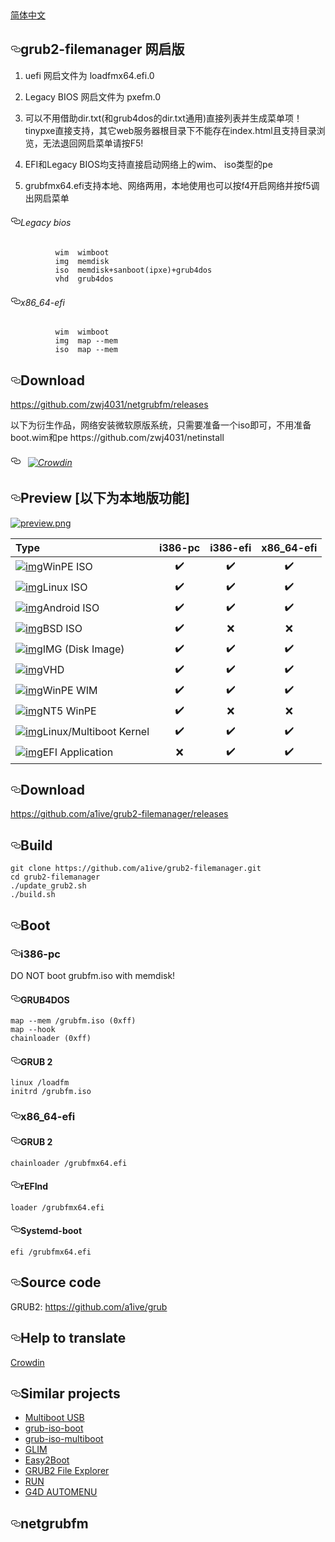 
​      
  <div id="readme" class="Box-body readme blob js-code-block-container px-5">
    <article class="markdown-body entry-content" itemprop="text"><p><a href="https://a1ive.github.io/grub2-filemanager/" rel="nofollow">简体中文</a></p>
<h1><a id="user-content-grub2-filemanager-网启版" class="anchor" aria-hidden="true" href="#grub2-filemanager-网启版"><svg class="octicon octicon-link" viewBox="0 0 16 16" version="1.1" width="16" height="16" aria-hidden="true"><path fill-rule="evenodd" d="M4 9h1v1H4c-1.5 0-3-1.69-3-3.5S2.55 3 4 3h4c1.45 0 3 1.69 3 3.5 0 1.41-.91 2.72-2 3.25V8.59c.58-.45 1-1.27 1-2.09C10 5.22 8.98 4 8 4H4c-.98 0-2 1.22-2 2.5S3 9 4 9zm9-3h-1v1h1c1 0 2 1.22 2 2.5S13.98 12 13 12H9c-.98 0-2-1.22-2-2.5 0-.83.42-1.64 1-2.09V6.25c-1.09.53-2 1.84-2 3.25C6 11.31 7.55 13 9 13h4c1.45 0 3-1.69 3-3.5S14.5 6 13 6z"></path></svg></a>grub2-filemanager 网启版</h1>
<ol>
<li>
<p>uefi                 网启文件为 loadfmx64.efi.0</p>
</li>
<li>
<p>Legacy BIOS  网启文件为 pxefm.0</p>
</li>
<li>
<p>可以不用借助dir.txt(和grub4dos的dir.txt通用)直接列表并生成菜单项！tinypxe直接支持，其它web服务器根目录下不能存在index.html且支持目录浏览，无法退回网启菜单请按F5!</p>
</li>
<li>
<p>EFI和Legacy BIOS均支持直接启动网络上的wim、 iso类型的pe</p>
</li>
<li>
<p>grubfmx64.efi支持本地、网络两用，本地使用也可以按f4开启网络并按f5调出网启菜单</p>
</li>
</ol>
<h6><a id="user-content-legacy-bios" class="anchor" aria-hidden="true" href="#legacy-bios"><svg class="octicon octicon-link" viewBox="0 0 16 16" version="1.1" width="16" height="16" aria-hidden="true"><path fill-rule="evenodd" d="M4 9h1v1H4c-1.5 0-3-1.69-3-3.5S2.55 3 4 3h4c1.45 0 3 1.69 3 3.5 0 1.41-.91 2.72-2 3.25V8.59c.58-.45 1-1.27 1-2.09C10 5.22 8.98 4 8 4H4c-.98 0-2 1.22-2 2.5S3 9 4 9zm9-3h-1v1h1c1 0 2 1.22 2 2.5S13.98 12 13 12H9c-.98 0-2-1.22-2-2.5 0-.83.42-1.64 1-2.09V6.25c-1.09.53-2 1.84-2 3.25C6 11.31 7.55 13 9 13h4c1.45 0 3-1.69 3-3.5S14.5 6 13 6z"></path></svg></a>Legacy bios</h6>
<pre><code>          wim  wimboot
          img  memdisk
          iso  memdisk+sanboot(ipxe)+grub4dos
          vhd  grub4dos
</code></pre>
<h6><a id="user-content-x86_64-efi" class="anchor" aria-hidden="true" href="#x86_64-efi"><svg class="octicon octicon-link" viewBox="0 0 16 16" version="1.1" width="16" height="16" aria-hidden="true"><path fill-rule="evenodd" d="M4 9h1v1H4c-1.5 0-3-1.69-3-3.5S2.55 3 4 3h4c1.45 0 3 1.69 3 3.5 0 1.41-.91 2.72-2 3.25V8.59c.58-.45 1-1.27 1-2.09C10 5.22 8.98 4 8 4H4c-.98 0-2 1.22-2 2.5S3 9 4 9zm9-3h-1v1h1c1 0 2 1.22 2 2.5S13.98 12 13 12H9c-.98 0-2-1.22-2-2.5 0-.83.42-1.64 1-2.09V6.25c-1.09.53-2 1.84-2 3.25C6 11.31 7.55 13 9 13h4c1.45 0 3-1.69 3-3.5S14.5 6 13 6z"></path></svg></a>x86_64-efi</h6>
<pre><code>          wim  wimboot
          img  map --mem
          iso  map --mem
</code></pre>
<h2><a id="user-content-download" class="anchor" aria-hidden="true" href="#download"><svg class="octicon octicon-link" viewBox="0 0 16 16" version="1.1" width="16" height="16" aria-hidden="true"><path fill-rule="evenodd" d="M4 9h1v1H4c-1.5 0-3-1.69-3-3.5S2.55 3 4 3h4c1.45 0 3 1.69 3 3.5 0 1.41-.91 2.72-2 3.25V8.59c.58-.45 1-1.27 1-2.09C10 5.22 8.98 4 8 4H4c-.98 0-2 1.22-2 2.5S3 9 4 9zm9-3h-1v1h1c1 0 2 1.22 2 2.5S13.98 12 13 12H9c-.98 0-2-1.22-2-2.5 0-.83.42-1.64 1-2.09V6.25c-1.09.53-2 1.84-2 3.25C6 11.31 7.55 13 9 13h4c1.45 0 3-1.69 3-3.5S14.5 6 13 6z"></path></svg></a>Download</h2>
<p><a href="https://github.com/zwj4031/netgrubfm/releases">https://github.com/zwj4031/netgrubfm/releases</a></p>
     以下为衍生作品，网络安装微软原版系统，只需要准备一个iso即可，不用准备boot.wim和pe
     https://github.com/zwj4031/netinstall
<h6><a id="user-content----" class="anchor" aria-hidden="true" href="#---"><svg class="octicon octicon-link" viewBox="0 0 16 16" version="1.1" width="16" height="16" aria-hidden="true"><path fill-rule="evenodd" d="M4 9h1v1H4c-1.5 0-3-1.69-3-3.5S2.55 3 4 3h4c1.45 0 3 1.69 3 3.5 0 1.41-.91 2.72-2 3.25V8.59c.58-.45 1-1.27 1-2.09C10 5.22 8.98 4 8 4H4c-.98 0-2 1.22-2 2.5S3 9 4 9zm9-3h-1v1h1c1 0 2 1.22 2 2.5S13.98 12 13 12H9c-.98 0-2-1.22-2-2.5 0-.83.42-1.64 1-2.09V6.25c-1.09.53-2 1.84-2 3.25C6 11.31 7.55 13 9 13h4c1.45 0 3-1.69 3-3.5S14.5 6 13 6z"></path></svg></a><a target="_blank" rel="noopener noreferrer" href="https://camo.githubusercontent.com/f30eb73cd4a195cbefc041dfeb7bd9691b0b54ff/68747470733a2f2f696d672e736869656c64732e696f2f6769746875622f6c6963656e73652f61316976652f67727562322d66696c656d616e616765722e7376673f7374796c653d666c6174"><img src="https://camo.githubusercontent.com/f30eb73cd4a195cbefc041dfeb7bd9691b0b54ff/68747470733a2f2f696d672e736869656c64732e696f2f6769746875622f6c6963656e73652f61316976652f67727562322d66696c656d616e616765722e7376673f7374796c653d666c6174" alt="" data-canonical-src="https://img.shields.io/github/license/a1ive/grub2-filemanager.svg?style=flat" style="max-width:100%;"></a> <a target="_blank" rel="noopener noreferrer" href="https://camo.githubusercontent.com/bc2790e365348dbb402414106244aa3bca2e8464/68747470733a2f2f696d672e736869656c64732e696f2f6769746875622f646f776e6c6f6164732f61316976652f67727562322d66696c656d616e616765722f746f74616c2e7376673f7374796c653d666c6174"><img src="https://camo.githubusercontent.com/bc2790e365348dbb402414106244aa3bca2e8464/68747470733a2f2f696d672e736869656c64732e696f2f6769746875622f646f776e6c6f6164732f61316976652f67727562322d66696c656d616e616765722f746f74616c2e7376673f7374796c653d666c6174" alt="" data-canonical-src="https://img.shields.io/github/downloads/a1ive/grub2-filemanager/total.svg?style=flat" style="max-width:100%;"></a> <a target="_blank" rel="noopener noreferrer" href="https://camo.githubusercontent.com/98521f1b2bb629c9ec054af023a254cb0e621c4a/68747470733a2f2f696d672e736869656c64732e696f2f6769746875622f72656c656173652f61316976652f67727562322d66696c656d616e616765722e7376673f7374796c653d666c6174"><img src="https://camo.githubusercontent.com/98521f1b2bb629c9ec054af023a254cb0e621c4a/68747470733a2f2f696d672e736869656c64732e696f2f6769746875622f72656c656173652f61316976652f67727562322d66696c656d616e616765722e7376673f7374796c653d666c6174" alt="" data-canonical-src="https://img.shields.io/github/release/a1ive/grub2-filemanager.svg?style=flat" style="max-width:100%;"></a> <a href="https://crowdin.com/project/grub2-filemanager" rel="nofollow"><img src="https://camo.githubusercontent.com/c67787d6393436eb17afc95607059de81c381c51/68747470733a2f2f6261646765732e63726f7764696e2e6e65742f67727562322d66696c656d616e616765722f6c6f63616c697a65642e737667" alt="Crowdin" data-canonical-src="https://badges.crowdin.net/grub2-filemanager/localized.svg" style="max-width:100%;"></a></h6>
<h2><a id="user-content-preview-以下为本地版功能" class="anchor" aria-hidden="true" href="#preview-以下为本地版功能"><svg class="octicon octicon-link" viewBox="0 0 16 16" version="1.1" width="16" height="16" aria-hidden="true"><path fill-rule="evenodd" d="M4 9h1v1H4c-1.5 0-3-1.69-3-3.5S2.55 3 4 3h4c1.45 0 3 1.69 3 3.5 0 1.41-.91 2.72-2 3.25V8.59c.58-.45 1-1.27 1-2.09C10 5.22 8.98 4 8 4H4c-.98 0-2 1.22-2 2.5S3 9 4 9zm9-3h-1v1h1c1 0 2 1.22 2 2.5S13.98 12 13 12H9c-.98 0-2-1.22-2-2.5 0-.83.42-1.64 1-2.09V6.25c-1.09.53-2 1.84-2 3.25C6 11.31 7.55 13 9 13h4c1.45 0 3-1.69 3-3.5S14.5 6 13 6z"></path></svg></a>Preview [以下为本地版功能]</h2>
<p><a target="_blank" rel="noopener noreferrer" href="https://github.com/a1ive/grub2-filemanager/raw/gh-pages/preview.png"><img src="https://github.com/a1ive/grub2-filemanager/raw/gh-pages/preview.png" alt="preview.png" style="max-width:100%;"></a></p>
<table>
<thead>
<tr>
<th align="left">Type</th>
<th align="center">i386-pc</th>
<th align="center">i386-efi</th>
<th align="center">x86_64-efi</th>
</tr>
</thead>
<tbody>
<tr>
<td align="left"><a target="_blank" rel="noopener noreferrer" href="https://github.com/a1ive/grub2-filemanager/raw/gh-pages/images/iso.png"><img src="https://github.com/a1ive/grub2-filemanager/raw/gh-pages/images/iso.png" alt="img" style="max-width:100%;"></a>WinPE ISO</td>
<td align="center"><g-emoji class="g-emoji" alias="heavy_check_mark" fallback-src="https://github.githubassets.com/images/icons/emoji/unicode/2714.png">✔️</g-emoji></td>
<td align="center"><g-emoji class="g-emoji" alias="heavy_check_mark" fallback-src="https://github.githubassets.com/images/icons/emoji/unicode/2714.png">✔️</g-emoji></td>
<td align="center"><g-emoji class="g-emoji" alias="heavy_check_mark" fallback-src="https://github.githubassets.com/images/icons/emoji/unicode/2714.png">✔️</g-emoji></td>
</tr>
<tr>
<td align="left"><a target="_blank" rel="noopener noreferrer" href="https://github.com/a1ive/grub2-filemanager/raw/gh-pages/images/linux.png"><img src="https://github.com/a1ive/grub2-filemanager/raw/gh-pages/images/linux.png" alt="img" style="max-width:100%;"></a>Linux ISO</td>
<td align="center"><g-emoji class="g-emoji" alias="heavy_check_mark" fallback-src="https://github.githubassets.com/images/icons/emoji/unicode/2714.png">✔️</g-emoji></td>
<td align="center"><g-emoji class="g-emoji" alias="heavy_check_mark" fallback-src="https://github.githubassets.com/images/icons/emoji/unicode/2714.png">✔️</g-emoji></td>
<td align="center"><g-emoji class="g-emoji" alias="heavy_check_mark" fallback-src="https://github.githubassets.com/images/icons/emoji/unicode/2714.png">✔️</g-emoji></td>
</tr>
<tr>
<td align="left"><a target="_blank" rel="noopener noreferrer" href="https://github.com/a1ive/grub2-filemanager/raw/gh-pages/images/android.png"><img src="https://github.com/a1ive/grub2-filemanager/raw/gh-pages/images/android.png" alt="img" style="max-width:100%;"></a>Android ISO</td>
<td align="center"><g-emoji class="g-emoji" alias="heavy_check_mark" fallback-src="https://github.githubassets.com/images/icons/emoji/unicode/2714.png">✔️</g-emoji></td>
<td align="center"><g-emoji class="g-emoji" alias="heavy_check_mark" fallback-src="https://github.githubassets.com/images/icons/emoji/unicode/2714.png">✔️</g-emoji></td>
<td align="center"><g-emoji class="g-emoji" alias="heavy_check_mark" fallback-src="https://github.githubassets.com/images/icons/emoji/unicode/2714.png">✔️</g-emoji></td>
</tr>
<tr>
<td align="left"><a target="_blank" rel="noopener noreferrer" href="https://github.com/a1ive/grub2-filemanager/raw/gh-pages/images/bsd.png"><img src="https://github.com/a1ive/grub2-filemanager/raw/gh-pages/images/bsd.png" alt="img" style="max-width:100%;"></a>BSD ISO</td>
<td align="center"><g-emoji class="g-emoji" alias="heavy_check_mark" fallback-src="https://github.githubassets.com/images/icons/emoji/unicode/2714.png">✔️</g-emoji></td>
<td align="center"><g-emoji class="g-emoji" alias="x" fallback-src="https://github.githubassets.com/images/icons/emoji/unicode/274c.png">❌</g-emoji></td>
<td align="center"><g-emoji class="g-emoji" alias="x" fallback-src="https://github.githubassets.com/images/icons/emoji/unicode/274c.png">❌</g-emoji></td>
</tr>
<tr>
<td align="left"><a target="_blank" rel="noopener noreferrer" href="https://github.com/a1ive/grub2-filemanager/raw/gh-pages/images/img.png"><img src="https://github.com/a1ive/grub2-filemanager/raw/gh-pages/images/img.png" alt="img" style="max-width:100%;"></a>IMG (Disk Image)</td>
<td align="center"><g-emoji class="g-emoji" alias="heavy_check_mark" fallback-src="https://github.githubassets.com/images/icons/emoji/unicode/2714.png">✔️</g-emoji></td>
<td align="center"><g-emoji class="g-emoji" alias="heavy_check_mark" fallback-src="https://github.githubassets.com/images/icons/emoji/unicode/2714.png">✔️</g-emoji></td>
<td align="center"><g-emoji class="g-emoji" alias="heavy_check_mark" fallback-src="https://github.githubassets.com/images/icons/emoji/unicode/2714.png">✔️</g-emoji></td>
</tr>
<tr>
<td align="left"><a target="_blank" rel="noopener noreferrer" href="https://github.com/a1ive/grub2-filemanager/raw/gh-pages/images/vhd.png"><img src="https://github.com/a1ive/grub2-filemanager/raw/gh-pages/images/vhd.png" alt="img" style="max-width:100%;"></a>VHD</td>
<td align="center"><g-emoji class="g-emoji" alias="heavy_check_mark" fallback-src="https://github.githubassets.com/images/icons/emoji/unicode/2714.png">✔️</g-emoji></td>
<td align="center"><g-emoji class="g-emoji" alias="heavy_check_mark" fallback-src="https://github.githubassets.com/images/icons/emoji/unicode/2714.png">✔️</g-emoji></td>
<td align="center"><g-emoji class="g-emoji" alias="heavy_check_mark" fallback-src="https://github.githubassets.com/images/icons/emoji/unicode/2714.png">✔️</g-emoji></td>
</tr>
<tr>
<td align="left"><a target="_blank" rel="noopener noreferrer" href="https://github.com/a1ive/grub2-filemanager/raw/gh-pages/images/nt6.png"><img src="https://github.com/a1ive/grub2-filemanager/raw/gh-pages/images/nt6.png" alt="img" style="max-width:100%;"></a>WinPE WIM</td>
<td align="center"><g-emoji class="g-emoji" alias="heavy_check_mark" fallback-src="https://github.githubassets.com/images/icons/emoji/unicode/2714.png">✔️</g-emoji></td>
<td align="center"><g-emoji class="g-emoji" alias="heavy_check_mark" fallback-src="https://github.githubassets.com/images/icons/emoji/unicode/2714.png">✔️</g-emoji></td>
<td align="center"><g-emoji class="g-emoji" alias="heavy_check_mark" fallback-src="https://github.githubassets.com/images/icons/emoji/unicode/2714.png">✔️</g-emoji></td>
</tr>
<tr>
<td align="left"><a target="_blank" rel="noopener noreferrer" href="https://github.com/a1ive/grub2-filemanager/raw/gh-pages/images/nt5.png"><img src="https://github.com/a1ive/grub2-filemanager/raw/gh-pages/images/nt5.png" alt="img" style="max-width:100%;"></a>NT5 WinPE</td>
<td align="center"><g-emoji class="g-emoji" alias="heavy_check_mark" fallback-src="https://github.githubassets.com/images/icons/emoji/unicode/2714.png">✔️</g-emoji></td>
<td align="center"><g-emoji class="g-emoji" alias="x" fallback-src="https://github.githubassets.com/images/icons/emoji/unicode/274c.png">❌</g-emoji></td>
<td align="center"><g-emoji class="g-emoji" alias="x" fallback-src="https://github.githubassets.com/images/icons/emoji/unicode/274c.png">❌</g-emoji></td>
</tr>
<tr>
<td align="left"><a target="_blank" rel="noopener noreferrer" href="https://github.com/a1ive/grub2-filemanager/raw/gh-pages/images/kernel.png"><img src="https://github.com/a1ive/grub2-filemanager/raw/gh-pages/images/kernel.png" alt="img" style="max-width:100%;"></a>Linux/Multiboot Kernel</td>
<td align="center"><g-emoji class="g-emoji" alias="heavy_check_mark" fallback-src="https://github.githubassets.com/images/icons/emoji/unicode/2714.png">✔️</g-emoji></td>
<td align="center"><g-emoji class="g-emoji" alias="heavy_check_mark" fallback-src="https://github.githubassets.com/images/icons/emoji/unicode/2714.png">✔️</g-emoji></td>
<td align="center"><g-emoji class="g-emoji" alias="heavy_check_mark" fallback-src="https://github.githubassets.com/images/icons/emoji/unicode/2714.png">✔️</g-emoji></td>
</tr>
<tr>
<td align="left"><a target="_blank" rel="noopener noreferrer" href="https://github.com/a1ive/grub2-filemanager/raw/gh-pages/images/efi.png"><img src="https://github.com/a1ive/grub2-filemanager/raw/gh-pages/images/efi.png" alt="img" style="max-width:100%;"></a>EFI Application</td>
<td align="center"><g-emoji class="g-emoji" alias="x" fallback-src="https://github.githubassets.com/images/icons/emoji/unicode/274c.png">❌</g-emoji></td>
<td align="center"><g-emoji class="g-emoji" alias="heavy_check_mark" fallback-src="https://github.githubassets.com/images/icons/emoji/unicode/2714.png">✔️</g-emoji></td>
<td align="center"><g-emoji class="g-emoji" alias="heavy_check_mark" fallback-src="https://github.githubassets.com/images/icons/emoji/unicode/2714.png">✔️</g-emoji></td>
</tr>
</tbody>
</table>
<h2><a id="user-content-download-1" class="anchor" aria-hidden="true" href="#download-1"><svg class="octicon octicon-link" viewBox="0 0 16 16" version="1.1" width="16" height="16" aria-hidden="true"><path fill-rule="evenodd" d="M4 9h1v1H4c-1.5 0-3-1.69-3-3.5S2.55 3 4 3h4c1.45 0 3 1.69 3 3.5 0 1.41-.91 2.72-2 3.25V8.59c.58-.45 1-1.27 1-2.09C10 5.22 8.98 4 8 4H4c-.98 0-2 1.22-2 2.5S3 9 4 9zm9-3h-1v1h1c1 0 2 1.22 2 2.5S13.98 12 13 12H9c-.98 0-2-1.22-2-2.5 0-.83.42-1.64 1-2.09V6.25c-1.09.53-2 1.84-2 3.25C6 11.31 7.55 13 9 13h4c1.45 0 3-1.69 3-3.5S14.5 6 13 6z"></path></svg></a>Download</h2>
<p><a href="https://github.com/a1ive/grub2-filemanager/releases">https://github.com/a1ive/grub2-filemanager/releases</a></p>
<h2><a id="user-content-build" class="anchor" aria-hidden="true" href="#build"><svg class="octicon octicon-link" viewBox="0 0 16 16" version="1.1" width="16" height="16" aria-hidden="true"><path fill-rule="evenodd" d="M4 9h1v1H4c-1.5 0-3-1.69-3-3.5S2.55 3 4 3h4c1.45 0 3 1.69 3 3.5 0 1.41-.91 2.72-2 3.25V8.59c.58-.45 1-1.27 1-2.09C10 5.22 8.98 4 8 4H4c-.98 0-2 1.22-2 2.5S3 9 4 9zm9-3h-1v1h1c1 0 2 1.22 2 2.5S13.98 12 13 12H9c-.98 0-2-1.22-2-2.5 0-.83.42-1.64 1-2.09V6.25c-1.09.53-2 1.84-2 3.25C6 11.31 7.55 13 9 13h4c1.45 0 3-1.69 3-3.5S14.5 6 13 6z"></path></svg></a>Build</h2>
<pre><code>git clone https://github.com/a1ive/grub2-filemanager.git
cd grub2-filemanager
./update_grub2.sh
./build.sh
</code></pre>
<h2><a id="user-content-boot" class="anchor" aria-hidden="true" href="#boot"><svg class="octicon octicon-link" viewBox="0 0 16 16" version="1.1" width="16" height="16" aria-hidden="true"><path fill-rule="evenodd" d="M4 9h1v1H4c-1.5 0-3-1.69-3-3.5S2.55 3 4 3h4c1.45 0 3 1.69 3 3.5 0 1.41-.91 2.72-2 3.25V8.59c.58-.45 1-1.27 1-2.09C10 5.22 8.98 4 8 4H4c-.98 0-2 1.22-2 2.5S3 9 4 9zm9-3h-1v1h1c1 0 2 1.22 2 2.5S13.98 12 13 12H9c-.98 0-2-1.22-2-2.5 0-.83.42-1.64 1-2.09V6.25c-1.09.53-2 1.84-2 3.25C6 11.31 7.55 13 9 13h4c1.45 0 3-1.69 3-3.5S14.5 6 13 6z"></path></svg></a>Boot</h2>
<h3><a id="user-content-i386-pc" class="anchor" aria-hidden="true" href="#i386-pc"><svg class="octicon octicon-link" viewBox="0 0 16 16" version="1.1" width="16" height="16" aria-hidden="true"><path fill-rule="evenodd" d="M4 9h1v1H4c-1.5 0-3-1.69-3-3.5S2.55 3 4 3h4c1.45 0 3 1.69 3 3.5 0 1.41-.91 2.72-2 3.25V8.59c.58-.45 1-1.27 1-2.09C10 5.22 8.98 4 8 4H4c-.98 0-2 1.22-2 2.5S3 9 4 9zm9-3h-1v1h1c1 0 2 1.22 2 2.5S13.98 12 13 12H9c-.98 0-2-1.22-2-2.5 0-.83.42-1.64 1-2.09V6.25c-1.09.53-2 1.84-2 3.25C6 11.31 7.55 13 9 13h4c1.45 0 3-1.69 3-3.5S14.5 6 13 6z"></path></svg></a>i386-pc</h3>
<p>DO NOT boot grubfm.iso with memdisk!</p>
<h4><a id="user-content-grub4dos" class="anchor" aria-hidden="true" href="#grub4dos"><svg class="octicon octicon-link" viewBox="0 0 16 16" version="1.1" width="16" height="16" aria-hidden="true"><path fill-rule="evenodd" d="M4 9h1v1H4c-1.5 0-3-1.69-3-3.5S2.55 3 4 3h4c1.45 0 3 1.69 3 3.5 0 1.41-.91 2.72-2 3.25V8.59c.58-.45 1-1.27 1-2.09C10 5.22 8.98 4 8 4H4c-.98 0-2 1.22-2 2.5S3 9 4 9zm9-3h-1v1h1c1 0 2 1.22 2 2.5S13.98 12 13 12H9c-.98 0-2-1.22-2-2.5 0-.83.42-1.64 1-2.09V6.25c-1.09.53-2 1.84-2 3.25C6 11.31 7.55 13 9 13h4c1.45 0 3-1.69 3-3.5S14.5 6 13 6z"></path></svg></a>GRUB4DOS</h4>
<pre><code>map --mem /grubfm.iso (0xff)
map --hook
chainloader (0xff)
</code></pre>
<h4><a id="user-content-grub-2" class="anchor" aria-hidden="true" href="#grub-2"><svg class="octicon octicon-link" viewBox="0 0 16 16" version="1.1" width="16" height="16" aria-hidden="true"><path fill-rule="evenodd" d="M4 9h1v1H4c-1.5 0-3-1.69-3-3.5S2.55 3 4 3h4c1.45 0 3 1.69 3 3.5 0 1.41-.91 2.72-2 3.25V8.59c.58-.45 1-1.27 1-2.09C10 5.22 8.98 4 8 4H4c-.98 0-2 1.22-2 2.5S3 9 4 9zm9-3h-1v1h1c1 0 2 1.22 2 2.5S13.98 12 13 12H9c-.98 0-2-1.22-2-2.5 0-.83.42-1.64 1-2.09V6.25c-1.09.53-2 1.84-2 3.25C6 11.31 7.55 13 9 13h4c1.45 0 3-1.69 3-3.5S14.5 6 13 6z"></path></svg></a>GRUB 2</h4>
<pre><code>linux /loadfm  
initrd /grubfm.iso  
</code></pre>
<h3><a id="user-content-x86_64-efi-1" class="anchor" aria-hidden="true" href="#x86_64-efi-1"><svg class="octicon octicon-link" viewBox="0 0 16 16" version="1.1" width="16" height="16" aria-hidden="true"><path fill-rule="evenodd" d="M4 9h1v1H4c-1.5 0-3-1.69-3-3.5S2.55 3 4 3h4c1.45 0 3 1.69 3 3.5 0 1.41-.91 2.72-2 3.25V8.59c.58-.45 1-1.27 1-2.09C10 5.22 8.98 4 8 4H4c-.98 0-2 1.22-2 2.5S3 9 4 9zm9-3h-1v1h1c1 0 2 1.22 2 2.5S13.98 12 13 12H9c-.98 0-2-1.22-2-2.5 0-.83.42-1.64 1-2.09V6.25c-1.09.53-2 1.84-2 3.25C6 11.31 7.55 13 9 13h4c1.45 0 3-1.69 3-3.5S14.5 6 13 6z"></path></svg></a>x86_64-efi</h3>
<h4><a id="user-content-grub-2-1" class="anchor" aria-hidden="true" href="#grub-2-1"><svg class="octicon octicon-link" viewBox="0 0 16 16" version="1.1" width="16" height="16" aria-hidden="true"><path fill-rule="evenodd" d="M4 9h1v1H4c-1.5 0-3-1.69-3-3.5S2.55 3 4 3h4c1.45 0 3 1.69 3 3.5 0 1.41-.91 2.72-2 3.25V8.59c.58-.45 1-1.27 1-2.09C10 5.22 8.98 4 8 4H4c-.98 0-2 1.22-2 2.5S3 9 4 9zm9-3h-1v1h1c1 0 2 1.22 2 2.5S13.98 12 13 12H9c-.98 0-2-1.22-2-2.5 0-.83.42-1.64 1-2.09V6.25c-1.09.53-2 1.84-2 3.25C6 11.31 7.55 13 9 13h4c1.45 0 3-1.69 3-3.5S14.5 6 13 6z"></path></svg></a>GRUB 2</h4>
<pre><code>chainloader /grubfmx64.efi
</code></pre>
<h4><a id="user-content-refind" class="anchor" aria-hidden="true" href="#refind"><svg class="octicon octicon-link" viewBox="0 0 16 16" version="1.1" width="16" height="16" aria-hidden="true"><path fill-rule="evenodd" d="M4 9h1v1H4c-1.5 0-3-1.69-3-3.5S2.55 3 4 3h4c1.45 0 3 1.69 3 3.5 0 1.41-.91 2.72-2 3.25V8.59c.58-.45 1-1.27 1-2.09C10 5.22 8.98 4 8 4H4c-.98 0-2 1.22-2 2.5S3 9 4 9zm9-3h-1v1h1c1 0 2 1.22 2 2.5S13.98 12 13 12H9c-.98 0-2-1.22-2-2.5 0-.83.42-1.64 1-2.09V6.25c-1.09.53-2 1.84-2 3.25C6 11.31 7.55 13 9 13h4c1.45 0 3-1.69 3-3.5S14.5 6 13 6z"></path></svg></a>rEFInd</h4>
<pre><code>loader /grubfmx64.efi
</code></pre>
<h4><a id="user-content-systemd-boot" class="anchor" aria-hidden="true" href="#systemd-boot"><svg class="octicon octicon-link" viewBox="0 0 16 16" version="1.1" width="16" height="16" aria-hidden="true"><path fill-rule="evenodd" d="M4 9h1v1H4c-1.5 0-3-1.69-3-3.5S2.55 3 4 3h4c1.45 0 3 1.69 3 3.5 0 1.41-.91 2.72-2 3.25V8.59c.58-.45 1-1.27 1-2.09C10 5.22 8.98 4 8 4H4c-.98 0-2 1.22-2 2.5S3 9 4 9zm9-3h-1v1h1c1 0 2 1.22 2 2.5S13.98 12 13 12H9c-.98 0-2-1.22-2-2.5 0-.83.42-1.64 1-2.09V6.25c-1.09.53-2 1.84-2 3.25C6 11.31 7.55 13 9 13h4c1.45 0 3-1.69 3-3.5S14.5 6 13 6z"></path></svg></a>Systemd-boot</h4>
<pre><code>efi /grubfmx64.efi
</code></pre>
<h2><a id="user-content-source-code" class="anchor" aria-hidden="true" href="#source-code"><svg class="octicon octicon-link" viewBox="0 0 16 16" version="1.1" width="16" height="16" aria-hidden="true"><path fill-rule="evenodd" d="M4 9h1v1H4c-1.5 0-3-1.69-3-3.5S2.55 3 4 3h4c1.45 0 3 1.69 3 3.5 0 1.41-.91 2.72-2 3.25V8.59c.58-.45 1-1.27 1-2.09C10 5.22 8.98 4 8 4H4c-.98 0-2 1.22-2 2.5S3 9 4 9zm9-3h-1v1h1c1 0 2 1.22 2 2.5S13.98 12 13 12H9c-.98 0-2-1.22-2-2.5 0-.83.42-1.64 1-2.09V6.25c-1.09.53-2 1.84-2 3.25C6 11.31 7.55 13 9 13h4c1.45 0 3-1.69 3-3.5S14.5 6 13 6z"></path></svg></a>Source code</h2>
<p>GRUB2: <a href="https://github.com/a1ive/grub">https://github.com/a1ive/grub</a></p>
<h2><a id="user-content-help-to-translate" class="anchor" aria-hidden="true" href="#help-to-translate"><svg class="octicon octicon-link" viewBox="0 0 16 16" version="1.1" width="16" height="16" aria-hidden="true"><path fill-rule="evenodd" d="M4 9h1v1H4c-1.5 0-3-1.69-3-3.5S2.55 3 4 3h4c1.45 0 3 1.69 3 3.5 0 1.41-.91 2.72-2 3.25V8.59c.58-.45 1-1.27 1-2.09C10 5.22 8.98 4 8 4H4c-.98 0-2 1.22-2 2.5S3 9 4 9zm9-3h-1v1h1c1 0 2 1.22 2 2.5S13.98 12 13 12H9c-.98 0-2-1.22-2-2.5 0-.83.42-1.64 1-2.09V6.25c-1.09.53-2 1.84-2 3.25C6 11.31 7.55 13 9 13h4c1.45 0 3-1.69 3-3.5S14.5 6 13 6z"></path></svg></a>Help to translate</h2>
<p><a href="https://crowdin.com/project/grub2-filemanager" rel="nofollow">Crowdin</a></p>
<h2><a id="user-content-similar-projects" class="anchor" aria-hidden="true" href="#similar-projects"><svg class="octicon octicon-link" viewBox="0 0 16 16" version="1.1" width="16" height="16" aria-hidden="true"><path fill-rule="evenodd" d="M4 9h1v1H4c-1.5 0-3-1.69-3-3.5S2.55 3 4 3h4c1.45 0 3 1.69 3 3.5 0 1.41-.91 2.72-2 3.25V8.59c.58-.45 1-1.27 1-2.09C10 5.22 8.98 4 8 4H4c-.98 0-2 1.22-2 2.5S3 9 4 9zm9-3h-1v1h1c1 0 2 1.22 2 2.5S13.98 12 13 12H9c-.98 0-2-1.22-2-2.5 0-.83.42-1.64 1-2.09V6.25c-1.09.53-2 1.84-2 3.25C6 11.31 7.55 13 9 13h4c1.45 0 3-1.69 3-3.5S14.5 6 13 6z"></path></svg></a>Similar projects</h2>
<ul>
<li><a href="http://mbusb.aguslr.com/" rel="nofollow">Multiboot USB</a></li>
<li><a href="https://github.com/Jimmy-Z/grub-iso-boot">grub-iso-boot</a></li>
<li><a href="https://github.com/mpolitzer/grub-iso-multiboot">grub-iso-multiboot</a></li>
<li><a href="https://github.com/thias/glim">GLIM</a></li>
<li><a href="http://www.easy2boot.com/" rel="nofollow">Easy2Boot</a></li>
<li><a href="http://bbs.wuyou.net/forum.php?mod=viewthread&amp;tid=320715" rel="nofollow">GRUB2 File Explorer</a></li>
<li><a href="http://bbs.wuyou.net/forum.php?mod=viewthread&amp;tid=191301" rel="nofollow">RUN</a></li>
<li><a href="http://bbs.wuyou.net/forum.php?mod=viewthread&amp;tid=203607" rel="nofollow">G4D AUTOMENU</a></li>
</ul>
<h1><a id="user-content-netgrubfm" class="anchor" aria-hidden="true" href="#netgrubfm"><svg class="octicon octicon-link" viewBox="0 0 16 16" version="1.1" width="16" height="16" aria-hidden="true"><path fill-rule="evenodd" d="M4 9h1v1H4c-1.5 0-3-1.69-3-3.5S2.55 3 4 3h4c1.45 0 3 1.69 3 3.5 0 1.41-.91 2.72-2 3.25V8.59c.58-.45 1-1.27 1-2.09C10 5.22 8.98 4 8 4H4c-.98 0-2 1.22-2 2.5S3 9 4 9zm9-3h-1v1h1c1 0 2 1.22 2 2.5S13.98 12 13 12H9c-.98 0-2-1.22-2-2.5 0-.83.42-1.64 1-2.09V6.25c-1.09.53-2 1.84-2 3.25C6 11.31 7.55 13 9 13h4c1.45 0 3-1.69 3-3.5S14.5 6 13 6z"></path></svg></a>netgrubfm</h1>
</article>
  </div>

  




